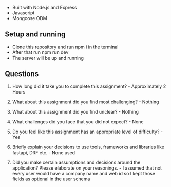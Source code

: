 - Built with Node.js and Express
- Javascript
- Mongoose ODM

## Setup and running

- Clone this repository and run npm i in the terminal
- After that run npm run dev
- The server will be up and running

## Questions

1. How long did it take you to complete this assignment? - Approximately 2 Hours

2. What about this assignment did you find most challenging? - Nothing

3. What about this assignment did you find unclear? - Nothing

4. What challenges did you face that you did not expect? - None

5. Do you feel like this assignment has an appropriate level of difficulty? - Yes

6. Briefly explain your decisions to use tools, frameworks and libraries like fastapi, DRF etc. - None used

7. Did you make certain assumptions and decisions around the application? Please elaborate on your reasonings. - I assumed that not every user would have a company name and web id so I kept those fields as optional in the user schema
